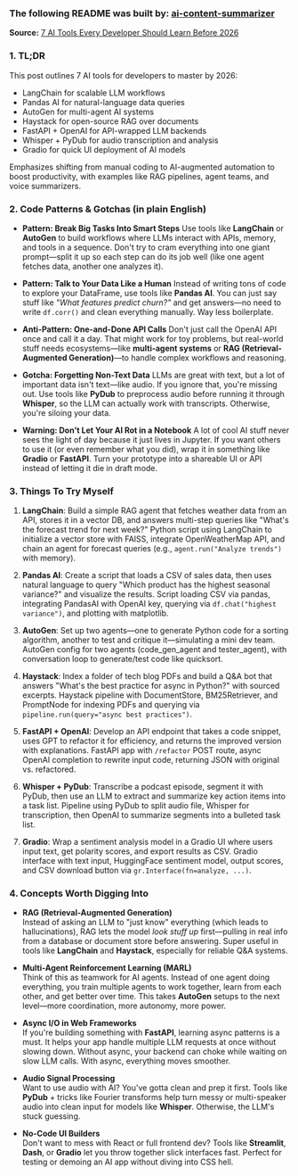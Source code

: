 ### The following README was built by: [ai-content-summarizer](https://github.com/tdiprima/ai-content-summarizer)

**Source:** [7 AI Tools Every Developer Should Learn Before 2026](https://medium.com/codrift/7-ai-tools-every-developer-should-learn-before-2026-3f43201ce737)

### 1. TL;DR
This post outlines 7 AI tools for developers to master by 2026:

* LangChain for scalable LLM workflows
* Pandas AI for natural-language data queries
* AutoGen for multi-agent AI systems
* Haystack for open-source RAG over documents
* FastAPI + OpenAI for API-wrapped LLM backends
* Whisper + PyDub for audio transcription and analysis
* Gradio for quick UI deployment of AI models

Emphasizes shifting from manual coding to AI-augmented automation to boost productivity, with examples like RAG pipelines, agent teams, and voice summarizers.

### 2. Code Patterns & Gotchas (in plain English)

* **Pattern: Break Big Tasks Into Smart Steps**
  Use tools like **LangChain** or **AutoGen** to build workflows where LLMs interact with APIs, memory, and tools in a sequence. Don't try to cram everything into one giant prompt—split it up so each step can do its job well (like one agent fetches data, another one analyzes it).

* **Pattern: Talk to Your Data Like a Human**
  Instead of writing tons of code to explore your DataFrame, use tools like **Pandas AI**. You can just say stuff like *"What features predict churn?"* and get answers—no need to write `df.corr()` and clean everything manually. Way less boilerplate.

* **Anti-Pattern: One-and-Done API Calls**
  Don't just call the OpenAI API once and call it a day. That might work for toy problems, but real-world stuff needs ecosystems—like **multi-agent systems** or **RAG (Retrieval-Augmented Generation)**—to handle complex workflows and reasoning.

* **Gotcha: Forgetting Non-Text Data**
  LLMs are great with text, but a lot of important data isn't text—like audio. If you ignore that, you're missing out. Use tools like **PyDub** to preprocess audio before running it through **Whisper**, so the LLM can actually work with transcripts. Otherwise, you're siloing your data.

* **Warning: Don't Let Your AI Rot in a Notebook**
  A lot of cool AI stuff never sees the light of day because it just lives in Jupyter. If you want others to use it (or even remember what you did), wrap it in something like **Gradio** or **FastAPI**. Turn your prototype into a shareable UI or API instead of letting it die in draft mode.

### 3. Things To Try Myself
1. **LangChain**: Build a simple RAG agent that fetches weather data from an API, stores it in a vector DB, and answers multi-step queries like "What's the forecast trend for next week?"  Python script using LangChain to initialize a vector store with FAISS, integrate OpenWeatherMap API, and chain an agent for forecast queries (e.g., `agent.run("Analyze trends")` with memory).

2. **Pandas AI**: Create a script that loads a CSV of sales data, then uses natural language to query "Which product has the highest seasonal variance?" and visualize the results.  Script loading CSV via pandas, integrating PandasAI with OpenAI key, querying via `df.chat("highest variance")`, and plotting with matplotlib.

3. **AutoGen**: Set up two agents—one to generate Python code for a sorting algorithm, another to test and critique it—simulating a mini dev team.  AutoGen config for two agents (code\_gen_agent and tester\_agent), with conversation loop to generate/test code like quicksort.

4. **Haystack**: Index a folder of tech blog PDFs and build a Q&A bot that answers "What's the best practice for async in Python?" with sourced excerpts.  Haystack pipeline with DocumentStore, BM25Retriever, and PromptNode for indexing PDFs and querying via `pipeline.run(query="async best practices")`.

5. **FastAPI + OpenAI**: Develop an API endpoint that takes a code snippet, uses GPT to refactor it for efficiency, and returns the improved version with explanations.  FastAPI app with `/refactor` POST route, async OpenAI completion to rewrite input code, returning JSON with original vs. refactored.

6. **Whisper + PyDub**: Transcribe a podcast episode, segment it with PyDub, then use an LLM to extract and summarize key action items into a task list.  Pipeline using PyDub to split audio file, Whisper for transcription, then OpenAI to summarize segments into a bulleted task list.

7. **Gradio**: Wrap a sentiment analysis model in a Gradio UI where users input text, get polarity scores, and export results as CSV.  Gradio interface with text input, HuggingFace sentiment model, output scores, and CSV download button via `gr.Interface(fn=analyze, ...)`.

### 4. Concepts Worth Digging Into

* **RAG (Retrieval-Augmented Generation)**  
  Instead of asking an LLM to "just know" everything (which leads to hallucinations), RAG lets the model *look stuff up* first—pulling in real info from a database or document store before answering. Super useful in tools like **LangChain** and **Haystack**, especially for reliable Q\&A systems.

* **Multi-Agent Reinforcement Learning (MARL)**  
  Think of this as teamwork for AI agents. Instead of one agent doing everything, you train multiple agents to work together, learn from each other, and get better over time. This takes **AutoGen** setups to the next level—more coordination, more autonomy, more power.

* **Async I/O in Web Frameworks**  
  If you're building something with **FastAPI**, learning async patterns is a must. It helps your app handle multiple LLM requests at once without slowing down. Without async, your backend can choke while waiting on slow LLM calls. With async, everything moves smoother.

* **Audio Signal Processing**  
  Want to use audio with AI? You've gotta clean and prep it first. Tools like **PyDub** + tricks like Fourier transforms help turn messy or multi-speaker audio into clean input for models like **Whisper**. Otherwise, the LLM's stuck guessing.

* **No-Code UI Builders**  
  Don't want to mess with React or full frontend dev? Tools like **Streamlit**, **Dash**, or **Gradio** let you throw together slick interfaces fast. Perfect for testing or demoing an AI app without diving into CSS hell.

<br>
